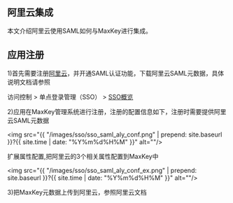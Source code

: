 <h2>阿里云集成</h2>
本文介绍阿里云使用SAML如何与MaxKey进行集成。

<h2>应用注册</h2>

1)首先需要注册<a href="https://www.aliyun.com/" target="_blank" >阿里云</a>，并开通SAML认证功能，下载阿里云SAML元数据，具体说明文档请参照

访问控制 &gt; 单点登录管理（SSO） &gt; <a href="https://helpcdn.aliyun.com/document_detail/93684.html?spm=a2c4g.11186623.3.2.39a64d7bn76ODT" target="_blank" >SSO概览 </a>


2)应用在MaxKey管理系统进行注册，注册的配置信息如下，注册时需要提供阿里云SAML元数据

<img src="{{ "/images/sso/sso_saml_aly_conf.png" | prepend: site.baseurl }}?{{ site.time | date: "%Y%m%d%H%M" }}"  alt=""/>


扩展属性配置,把阿里云的3个相关属性配置到MaxKey中

<img src="{{ "/images/sso/sso_saml_aly_conf_ex.png" | prepend: site.baseurl }}?{{ site.time | date: "%Y%m%d%H%M" }}"  alt=""/>

3)把MaxKey元数据上传到阿里云，参照阿里云文档